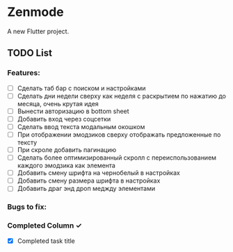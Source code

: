 # Zenmode

A new Flutter project.

## TODO List

### Features:
- [ ] Сделать таб бар с поиском и настройками
- [ ] Сделать дни недели сверху как неделя с раскрытием по нажатию до месяца, очень крутая идея
- [ ] Вынести авторизацию в bottom sheet
- [ ] Добавить вход через соцсетки
- [ ] Сделать ввод текста модальным окошком
- [ ] При отображении эмодзиков сверху отображать предложенные по тексту
- [ ] При скроле добавить пагинацию
- [ ] Сделать более оптимизированный скролл с переиспользованием каждого эмодзика как элемента
- [ ] Добавить смену шрифта на чернобелый в настройках
- [ ] Добавить смену размера шрифта в настройках
- [ ] Добавить драг энд дроп меджду элементами

### Bugs to fix:

### Completed Column ✓
- [x] Completed task title 

